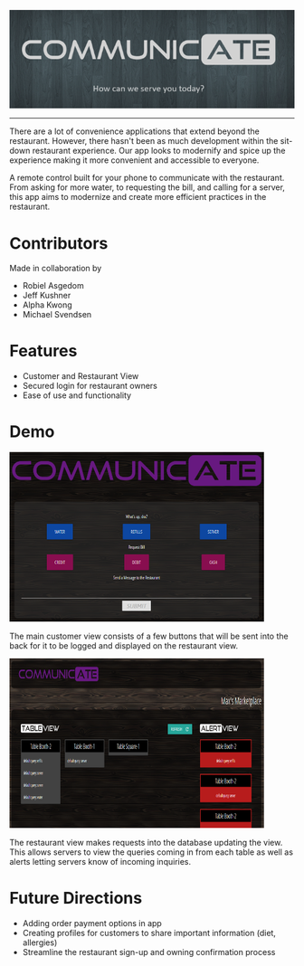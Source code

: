 <p align="center">
    <img src="https://raw.githubusercontent.com/msvendsentan/CodingBootcamp-Project-3/aykwong-patch-2/Communicate.PNG">
</p>

***

There are a lot of convenience applications that extend beyond the restaurant. However, there hasn't been as much development within the sit-down restaurant experience. Our app looks to modernify and spice up the experience making it more convenient and accessible to everyone.

A remote control built for your phone to communicate with the restaurant. From asking for more water, to requesting the bill, and calling for a server, this app aims to modernize and create more efficient practices in the restaurant.

**Contributors**
======
Made in collaboration by 
- Robiel Asgedom
- Jeff Kushner
- Alpha Kwong
- Michael Svendsen

**Features**
======
- Customer and Restaurant View
- Secured login for restaurant owners
- Ease of use and functionality

**Demo**
======
<p align="left">
    <img width="450" height="300" src="https://raw.githubusercontent.com/msvendsentan/CodingBootcamp-Project-3/socket.io/assets/Customer%20View-B.PNG">
</p>
The main customer view consists of a few buttons that will be sent into the back for it to be logged and displayed on the restaurant view.


<p align="left">
    <img width="450" height="300" src="https://raw.githubusercontent.com/msvendsentan/CodingBootcamp-Project-3/socket.io/assets/Restaurant%20View-B.PNG">
</p>
The restaurant view makes requests into the database updating the view. This allows servers to view the queries coming in from each table as well as alerts letting servers know of incoming inquiries.


**Future Directions**
======
- Adding order payment options in app
- Creating profiles for customers to share important information (diet, allergies)
- Streamline the restaurant sign-up and owning confirmation process
